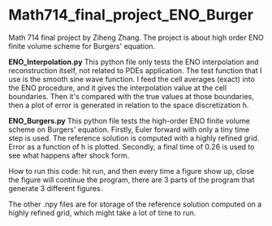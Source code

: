 # Math714_final_project_ENO_Burger
Math 714 final project by Ziheng Zhang. The project is about high order ENO finite volume scheme for Burgers' equation. 


**ENO_Interpolation.py**
This python file only tests the ENO interpolation and reconstruction itself, not related to PDEs application. The test function that I use is the smooth sine wave function. I feed the cell averages (exact) into the ENO procedure, and it gives the interpolation value at the cell boundaries. Then it's compared with the true values at those boundaries, then a plot of error is generated in relation to the space discretization h. 

**ENO_Burgers.py**
This python file tests the high-order ENO finite volume scheme on Burgers' equation. Firstly, Euler forward with only a tiny time step is used. The reference solution is computed with a highly refined grid. Error as a function of h is plotted. Secondly, a final time of 0.26 is used to see what happens after shock form. 

How to run this code: hit run, and then every time a figure show up, close the figure will continue the program, there are 3 parts of the program that generate 3 different figures. 

The other .npy files are for storage of the reference solution computed on a highly refined grid, which might take a lot of time to run.
